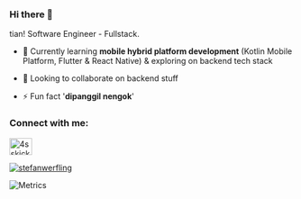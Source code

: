 ### Hi there 👋
tian! Software Engineer - Fullstack.


- 🌱 Currently learning **mobile hybrid platform development** (Kotlin Mobile Platform, Flutter & React Native) & exploring on backend tech stack

- 👯 Looking to collaborate on backend stuff
  
- ⚡ Fun fact '**dipanggil nengok**'

<h3 align="left">Connect with me:</h3>
<p align="left">
<a href="https://www.linkedin.com/in/septian-wijaya/" target="blank"><img align="center" src="https://raw.githubusercontent.com/rahuldkjain/github-profile-readme-generator/master/src/images/icons/Social/linked-in-alt.svg" alt="4sskick" height="30" width="40" /></a>
</p>

  
<!--
![GitHub streak stats](https://github-readme-streak-stats.herokuapp.com/?user=4sskick)

![Github stats](https://github-readme-stats.vercel.app/api?username=4sskick)
-->
<p align="left"> <a href="https://github.com/ryo-ma/github-profile-trophy"><img src="https://github-profile-trophy.vercel.app/?username=4sskick" alt="stefanwerfling" /></a> </p>

![Metrics](https://metrics.lecoq.io/4sskick?template=classic&base.header=0&base.activity=0&base.community=0&base.repositories=0&base.metadata=0&isocalendar=1&people=1&achievements=1&lines=1&base.indepth=false&base.hireable=false&isocalendar.duration=full-year&people.limit=24&people.identicons=false&people.identicons.hide=false&people.size=28&people.types=followers%2C%20following&people.shuffle=false&achievements.threshold=C&achievements.secrets=true&achievements.display=detailed&achievements.limit=0&config.timezone=Europe%2FBerlin)

<!--
**4sskick/4sskick** is a ✨ _special_ ✨ repository because its `README.md` (this file) appears on your GitHub profile.


Here are some ideas to get you started:

- 🔭 I’m currently working on ...
- 🌱 I’m currently learning ...
- 👯 I’m looking to collaborate on ...
- 🤔 I’m looking for help with ...
- 💬 Ask me about ...
- 📫 How to reach me: ...
- 😄 Pronouns: ...
- ⚡ Fun fact: ...
-->
